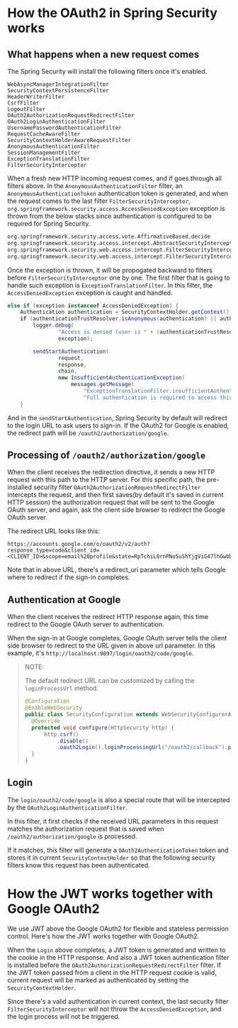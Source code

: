 
# How the OAuth2 in Spring Security works

## What happens when a new request comes
The Spring Security will install the following filters once it's enabled.

```
WebAsyncManagerIntegrationFilter
SecurityContextPersistenceFilter
HeaderWriterFilter
CsrfFilter
LogoutFilter
OAuth2AuthorizationRequestRedirectFilter
OAuth2LoginAuthenticationFilter
UsernamePasswordAuthenticationFilter
RequestCacheAwareFilter
SecurityContextHolderAwareRequestFilter
AnonymousAuthenticationFilter
SessionManagementFilter
ExceptionTranslationFilter
FilterSecurityInterceptor
```
When a fresh new HTTP incoming request comes, and if goes through all filters above.
In the `AnonymousAuthenticationFilter` filter, an `AnonymousAuthenticationToken` authentication token is generated,
and when the request comes to the last filter `FilterSecurityInterceptor`,
`org.springframework.security.access.AccessDeniedException` exception is thrown from the below stacks
since authentication is configured to be required for Spring Security.

```bash
org.springframework.security.access.vote.AffirmativeBased.decide
org.springframework.security.access.intercept.AbstractSecurityInterceptor.beforeInvocation
org.springframework.security.web.access.intercept.FilterSecurityInterceptor.invoke
org.springframework.security.web.access.intercept.FilterSecurityInterceptor.doFilter
```
Once the exception is thrown, it will be propogated backward to filters before `FilterSecurityInterceptor` one by one.
The first filter that is going to handle such exception is `ExceptionTranslationFilter`.
In this filter, the `AccessDeniedException` exception is caught and handled.

```java
else if (exception instanceof AccessDeniedException) {
	Authentication authentication = SecurityContextHolder.getContext().getAuthentication();
	if (authenticationTrustResolver.isAnonymous(authentication) || authenticationTrustResolver.isRememberMe(authentication)) {
		logger.debug(
				"Access is denied (user is " + (authenticationTrustResolver.isAnonymous(authentication) ? "anonymous" : "not fully authenticated") + "); redirecting to authentication entry point",
				exception);

		sendStartAuthentication(
				request,
				response,
				chain,
				new InsufficientAuthenticationException(
					messages.getMessage(
						"ExceptionTranslationFilter.insufficientAuthentication",
						"Full authentication is required to access this resource")));
	}
```

And in the `sendStartAuthentication`, Spring Security by default will redirect to the login URL to ask users to sign-in.
If the OAuth2 for Google is enabled, the redirect path will be `/oauth2/authorization/google`.

## Processing of `/oauth2/authorization/google`

When the client receives the redirection directive, it sends a new HTTP request with this path to the HTTP server.
For this specific path,
the pre-installed security filter `OAuth2AuthorizationRequestRedirectFilter` intercepts the request,
and then first saves(by default it's saved in current HTTP session) the authorization request that will be sent to the Google OAuth server,
and again, ask the client side browser to redirect the Google OAuth server.

The redirect URL looks like this:

```
https://accounts.google.com/o/oauth2/v2/auth?response_type=code&client_id=<CLIENT_ID>&scope=email%20profile&state=RpTchiL8rnPNo5uShYjgViG47lhGwbbjC1LLYHIhyXE%3D&redirect_uri=http://localhost:9897/login/oauth2/code/google
```

Note that in above URL, there's a redirect_uri parameter which tells Google where to redirect if the sign-in completes.

## Authentication at Google

When the client receives the redirect HTTP response again,
this time redirect to the Google OAuth server to authentication.

When the sign-in at Google completes,
Google OAuth server tells the client side browser to redirect to the URL given in above url parameter.
In this example, it's `http://localhost:9897/login/oauth2/code/google`.

> NOTE:
> 
> The default redirect URL can be customized by calling the `loginProcessUrl` method.
> 
> ```java          
> @Configuration
> @EnableWebSecurity
> public class SecurityConfiguration extends WebSecurityConfigurerAdapter {
>   @Override
>   protected void configure(HttpSecurity http) {
>       http.csrf()
>           .disable()
>           .oauth2Login().loginProcessingUrl("/oauth2/callback").permitAll();
>   }
> }
> ```

## Login

The `login/oauth2/code/google` is also a special route that will be intercepted by the `OAuth2LoginAuthenticationFilter`.

In this filter,
it first checks if the received URL parameters in this request matches the authorization request
that is saved when `/oauth2/authorization/google` is processed.

If it matches,
this filter will generate a `OAuth2AuthenticationToken` token and stores it in current
`SecurityContextHolder` so that the following security filters know this request has been authenticated.

# How the JWT works together with Google OAuth2

We use JWT above the Google OAuth2 for flexible and stateless permission control.
Here's how the JWT works together with Google OAuth2.

When the `Login` above completes, a JWT token is generated and written to the cookie in the HTTP response.
And also a JWT token authentication filter is installed before the `OAuth2AuthorizationRequestRedirectFilter` filter.
If the JWT token passed from a client in the HTTP request cookie is valid,
current request will be marked as authenticated by setting the `SecurityContextHolder`.

Since there's a valid authentication in current context,
the last security filter `FilterSecurityInterceptor` will not throw the `AccessDeniedException`,
and the login process will not be triggered.